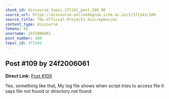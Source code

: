 ```yaml
---
chunk_id: discourse_topic_171141_post_109_00
source_url: https://discourse.onlinedegree.iitm.ac.in/t/171141/109
source_title: Tds-official-Project1-discrepencies
content_type: discourse
tokens: 65
username: 24f2006061
post_number: 109
topic_id: 171141
---
```


## Post #109 by 24f2006061

**Direct Link**: [Post #109](https://discourse.onlinedegree.iitm.ac.in/t/171141/109)

Yes, something like that, My log file shows when script tries to access file it says file not found or directory not found.
